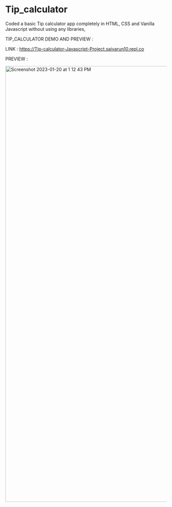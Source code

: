 # Tip_calculator
Coded a basic Tip calculator app completely in HTML, CSS and Vanilla Javascript without using any libraries,

TIP_CALCULATOR DEMO AND PREVIEW :

LINK : https://Tip-calculator-Javascript-Project.saivarun10.repl.co

PREVIEW :

<img width="1362" alt="Screenshot 2023-01-20 at 1 12 43 PM" src="https://user-images.githubusercontent.com/92424434/213643433-5256753e-56ab-4b3a-b4b9-b8b2097d1aaa.png">
